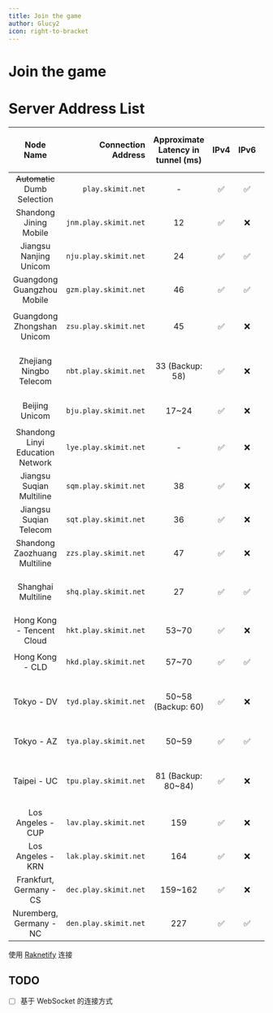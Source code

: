```yaml
---
title: Join the game
author: Glucy2
icon: right-to-bracket
---
```

# Join the game

# Server Address List

|             Node Name            |    Connection Address | Approximate Latency in tunnel (ms) | IPv4 | IPv6 | Raknetify |           Bedrock Edition (Address, Port)          | Remarks                                                        |
|:--------------------------------:|----------------------:|:----------------------------------:|:----:|:----:|:---------:|:--------------------------------------------------:|----------------------------------------------------------------|
|   ~~Automatic~~ Dumb Selection   |     `play.skimit.net` |                  -                 |  ✅  |  ✅  |     ✅    |                         ❌                         |                                                                |
|      Shandong Jining Mobile      | `jnm.play.skimit.net` |                 12                 |  ✅  |  ❌  |     ✅    |          `cn-sd-jn-0.skimit.net`, `19132`          |                                                                |
|      Jiangsu Nanjing Unicom      | `nju.play.skimit.net` |                 24                 |  ✅  |  ✅  |     ✅    |          `cn-js-nj-0.skimit.net`, `19132`          |                                                                |
|    Guangdong Guangzhou Mobile    | `gzm.play.skimit.net` |                 46                 |  ✅  |  ✅  |     ✅    |          `cn-gd-gz-0.skimit.net`, `29132`          | IPv4 blocks connections outside of mainland China              |
|    Guangdong Zhongshan Unicom    | `zsu.play.skimit.net` |                 45                 |  ✅  |  ❌  |     ✅    |     `cn-gd-zs-0.skimit.net`, `61418` or `62173`    |                                                                |
|      Zhejiang Ningbo Telecom     | `nbt.play.skimit.net` |           33 (Backup: 58)          |  ✅  |  ❌  |     ✅    | `cn-zj-nb-0.skimit.net`, `19133` (Backup: `19132`) |                                                                |
|          Beijing Unicom          | `bju.play.skimit.net` |                17~24               |  ✅  |  ❌  |     ✅    |            `cn-bj-0.skimit.net`, `59132`           |                                                                |
| Shandong Linyi Education Network | `lye.play.skimit.net` |                  -                 |  ✅  |  ❌  |     ✅    |          `cn-sd-ly-0.skimit.net`, `19132`          |                                                                |
|     Jiangsu Suqian Multiline     | `sqm.play.skimit.net` |                 38                 |  ✅  |  ❌  |     ✅    |          `cn-js-sq-0.skimit.net`, `29132`          | Blocks connections outside of mainland China                   |
|      Jiangsu Suqian Telecom      | `sqt.play.skimit.net` |                 36                 |  ✅  |  ❌  |     ✅    |          `cn-js-sq-1.skimit.net`, `19132`          |                                                                |
|   Shandong Zaozhuang Multiline   | `zzs.play.skimit.net` |                 47                 |  ✅  |  ❌  |     ✅    |                         ❌                         |                                                                |
|        Shanghai Multiline        | `shq.play.skimit.net` |                 27                 |  ✅  |  ✅  |     ✅    |            `cn-sh-0.skimit.net`, `19132`           | Very limited capacity; Offline since 2024-05-29T19:58:09+08:00 |
|     Hong Kong - Tencent Cloud    | `hkt.play.skimit.net` |                53~70               |  ✅  |  ❌  |     ✅    |            `cn-hk-1.skimit.net`, `19132`           | Offline since 2024-01-03T15:35:40+08:00                        |
|          Hong Kong - CLD         | `hkd.play.skimit.net` |                57~70               |  ✅  |  ✅  |     ✅    |            `cn-hk-0.skimit.net`, `19132`           | May go offline on 2025-05-02                                   |
|            Tokyo - DV            | `tyd.play.skimit.net` |         50~58 (Backup: 60)         |  ✅  |  ❌  |     ✅    |   `jp-13-0.skimit.net`, `19135` (Backup: `19134`)  | May go offline on 2026-06-11                                   |
|            Tokyo - AZ            | `tya.play.skimit.net` |                50~59               |  ✅  |  ✅  |     ✅    |            `jp-13-1.skimit.net`, `19132`           |                                                                |
|            Taipei - UC           | `tpu.play.skimit.net` |         81 (Backup: 80~84)         |  ✅  |  ❌  |     ✅    |   `tw-tp-0.skimit.net`, `19134` (Backup: `19133`)  | 2024-07-01T00:13:56+08:00下线                                  |
|         Los Angeles - CUP        | `lav.play.skimit.net` |                 159                |  ✅  |  ❌  |     ✅    |            `us-ca-1.skimit.net`, `19132`           |                                                                |
|         Los Angeles - KRN        | `lak.play.skimit.net` |                 164                |  ✅  |  ❌  |     ✅    |            `us-ca-0.skimit.net`, `19132`           |                                                                |
|      Frankfurt, Germany - CS     | `dec.play.skimit.net` |               159~162              |  ✅  |  ❌  |     ✅    |            `de-he-0.skimit.net`, `19132`           |                                                                |
|      Nuremberg, Germany - NC     | `den.play.skimit.net` |                 227                |  ✅  |  ✅  |     ✅    |            `de-by-0.skimit.net`, `19132`           |                                                                |

使用 [Raknetify](https://modrinth.com/plugin/raknetify) 连接

## TODO

- [ ] 基于 WebSocket 的连接方式
